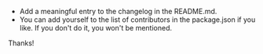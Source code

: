 - Add a meaningful entry to the changelog in the README.md.
- You can add yourself to the list of contributors in the package.json if you
  like. If you don't do it, you won't be mentioned.

Thanks!
